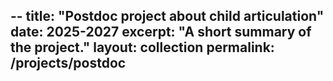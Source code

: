 --
title: "Postdoc project about child articulation"
date: 2025-2027
excerpt: "A short summary of the project."
layout: collection
permalink: /projects/postdoc
---
